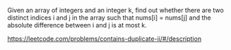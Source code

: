 Given an array of integers and an integer k, find out whether there are two distinct indices i and j in the array such that nums[i] = nums[j] and the absolute difference between i and j is at most k.



https://leetcode.com/problems/contains-duplicate-ii/#/description
